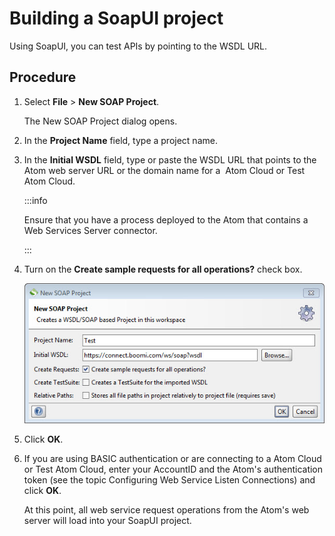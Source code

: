 # Building a SoapUI project

<head>
  <meta name="guidename" content="API Management"/>
  <meta name="context" content="GUID-1a843875-b4dd-4324-b7c9-70ac707f7fed"/>
</head>


Using SoapUI, you can test APIs by pointing to the WSDL URL.

## Procedure

1.  Select **File** \> **New SOAP Project**.

    The New SOAP Project dialog opens.

2.  In the **Project Name** field, type a project name.

3.  In the **Initial WSDL** field, type or paste the WSDL URL that points to the Atom web server URL or the domain name for a  Atom Cloud or Test Atom Cloud.

    :::info
    
    Ensure that you have a process deployed to the Atom that contains a Web Services Server connector.

    :::

4.  Turn on the **Create sample requests for all operations?** check box.

    ![New SOAP Project panel.](../Images/other-db-new-soapUI-project_79989493-a6a5-4b6f-8a56-0c172e0f3096.jpg)

5.  Click **OK**.

6.  If you are using BASIC authentication or are connecting to a Atom Cloud or Test Atom Cloud, enter your AccountID and the Atom's authentication token \(see the topic Configuring Web Service Listen Connections\) and click **OK**.

    At this point, all web service request operations from the Atom's web server will load into your SoapUI project.
    